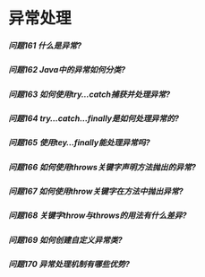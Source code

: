 异常处理
========
##### 问题161 什么是异常?
##### 问题162 Java中的异常如何分类?
##### 问题163 如何使用try…catch捕获并处理异常?
##### 问题164 try…catch…finally是如何处理异常的?
##### 问题165 使用tey…finally能处理异常吗?
##### 问题166 如何使用throws关键字声明方法抛出的异常?
##### 问题167 如何使用throw关键字在方法中抛出异常?
##### 问题168 关键字throw与throws的用法有什么差异?
##### 问题169 如何创建自定义异常类?
##### 问题170 异常处理机制有哪些优势?













